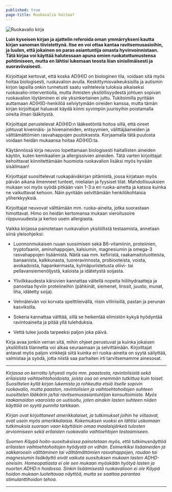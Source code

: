 ```yaml
---
published: true
page-title: Ruokavalio hoitaa?
---
```


![Ruokavalio kirja]({{site.baseurl}}/uploaded-images/ruokavalio-kirja.jpeg)

**Luin kyseisen kirjan ja ajattelin referoida oman ymmärrykseni kautta kirjan sanoman tiivistettynä. Itse en voi ottaa kantaa ravitsemusasioihin, ja luulen, että jokainen on paras asiantuntija omasta hyvinvoinnistaan. Tätä kirjaa voi käyttää halutessaan apuna omien ruokatottumustensa pohtimiseen, mutta en lähtisi lukemaan teosta liian sinisilmäisesti ja suoraviivaisesti.**

Kirjoittajat kertovat, että koska AD(H)D on biologinen tila, voidaan sitä myös hoitaa biologisesti, ruokavalion avulla.
Keskittymisvaikeuksisilla ja autismin kirjon lapsilla onkin tunnetusti saatu vaihtelevia tuloksia aikaiseksi ruokavalio-interventiolla, mutta ihmisten yksilöllisyydestä johtuen sopivan ruokavalion löytäminen ei ole yksinkertainen juttu.
Tukitoimilla pyritään auttamaan AD(H)D-henkilöä selviytymään oireiden kanssa, mutta tämän kirjan kirjoittajat haluavat käydä kiinni syvimpiin juurisyihin poistamalla oireita ilman lääkitystä.

Kirjoittajat perustelevat AD(H)D:n lääkeetöntä hoitoa sillä, että oireet johtuvat kivennäis- ja hivenaineiden, entsyymien, välittäjäaineiden ja välttämättömien rasvahappojen puutoksesta.
Korjaamalla tätä puutosta voidaan heidän mukaansa hoitaa AD(H)D:ta.

Käytännössä kirja neuvoo lopettamaan biologisesti haitallisten aineiden käytön, kuten kemikaalien ja allergisoivien aineiden.
Tätä varten kirjoittajat kehoittavat kiinnitettämään huomiota ruokavalion lisäksi myös hyvään sisäilmaan!

Kirjoittajat suosittelevat ruokapäiväkirjan pitämistä, jossa kirjataan myös päivän aikana ilmenneet tunteet, mielialan ja fyysiset tilat.
Mahdollisuuksien mukaan voi myös syödä pitkään vain 1-3:a eri ruoka-ainetta ja katsoa kuinka ne vaikuttavat kehoon.
Näin pyritään selvittämään henkilökohtaisia yliherkkyyksiä.

Kirjoittajat neuvovat välttämään mm. ruoka-aineita, jotka suorastaan himottavat. Himo on heidän kertomansa mukaan vieroitusoire riippuvuudesta ja kertoo usein allergiasta.

Vaikka kirjassa painotetaan ruokavalion yksilöllistä testaamista, annetaan siinä yleisohjeiksi: 

- Luonnonmukaisen ruuan suosimisen sekä B6-vitamiinin, proteiinien, tryptofaanin, aminohappojen, kalsiumin, magnesiumin ja omega-3 rasvahappojen lisäämistä. Näitä saa mm. kefiiristä, raakamaitotuotteista, banaanista, kalkkunasta, tuoreravinnosta, probiooteista, voista, avokadoista, hapankermasta, kylmäpuristetusta oliivi- tai pellavansiemenöljystä, kaloista ja idätetystä soijasta.

- Ylivilkkaudesta kärsivien kannattaa vältellä nopeita hiilihydraatteja ja panostaa hyviin proteiineihin (pähkinät, siemenet, linssit, juusto, munat, liha, idätetty soija).

- Vehnäleivän voi korvata spelttileivällä, riisin villiriisillä, pastan ja perunan kasviksilla.

- Sokeria kannattaa välttää, sillä se heikentää elimistön kykyä hyödyntää ravintoaineita ja pitää yllä tulehduksia.

- Vettä tulee juoda tarpeeksi paljon joka päivä.

Kirja avaa jonkin verran sitä, mihin ohjeet perustuvat ja kuinka jokaisen yksilöllistä tilannetta voi alkaa seuraamaan ja selvittämään.
Kirjoittajat antavat myös paljon vinkkejä siitä kuinka eri ruoka-aineita on syytä säilyttää, valmistaa ja syödä, jotta niistä saa parhaiten irti tarvitsemamme ainesosat.


___

_Kirjassa on kerrottu lyhyesti myös mm. paastosta, ravintolisistä sekä erilaisista vaihtoehtohoidoista, joista osa on enemmän tutkittua kuin toiset. Suosittelen kyllä kirjan lukemista ja rohkeutta etsiä itselle sopivin ruokavalio, mutta paaston, ravintolisien ja vaihtoehtohoitojen suhteen suosittelen lääkärin ja/tai ravitsemusasiantuntijan konsultoimista. Myös raakamaidon vaaroista on uutisoitu, joten ainakin lasten suhteen niiden käyttöä on syytä punnita tarkkaan._

_Kirjan ovat kirjoittaneet amerikkalaiset, ja tutkimukset joihin he viitaavat, ovat usein myös amerikkalaisia. Kokemuksen vuoksi en lähtisi uskomaan tutkimuksia suoraan vaan käyttäisin omaa maalaisjärkeä tulosten arvioimiseen sekä erilaisten ruokavalio vaihtoehtojen testaamiseen._

_Suomen Käypä hoito-suosituksissa painotetaan myös, että tutkimusnäyttöä erilaisten vaihtoehtohoitojen hyödystä on vähän. Esimerkiksi lisäaineiden ja sakkaroosin välttäminen tai välttämättömien rasvahappojen, raudan tai magnesiumin lisäkäyttö eivät vaikuta suosituksen mukaan lasten ADHD-oireisiin. Homeopatiasta ei ole sen mukaan myöskään hyötyä lasten ja nuorten ADHD:n hoidossa. Sinkin lisäämisestä ruokavalioon ei ole Käypä hoidon mukaan luotettavaa näyttöä, mutta se saattaa parantaa stimulanttihoidon tehoa._

___
